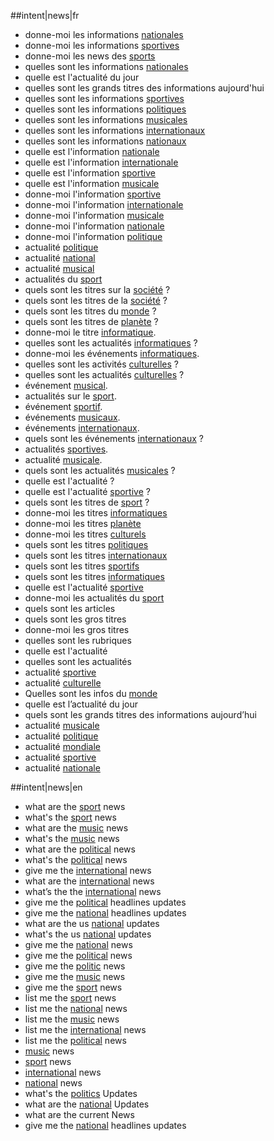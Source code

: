 ##intent|news|fr
- donne-moi les informations [nationales](type_national)
- donne-moi les informations [sportives](type_sport)
- donne-moi les news des [sports](type_sport)
- quelles sont les informations [nationales](type_national)
- quelle est l'actualité du jour
- quelles sont les grands titres des informations aujourd'hui
- quelles sont les informations [sportives](type_sport)
- quelles sont les informations [politiques](type_politique)
- quelles sont les informations [musicales](type_music)
- quelles sont les informations [internationaux](type_international)
- quelles sont les informations [nationaux](type_national)
- quelle est l'information [nationale](type_national)
- quelle est l'information [internationale](type_international)
- quelle est l'information [sportive](type_sport)
- quelle est l'information [musicale](type_music)
- donne-moi l'information [sportive](type_sport)
- donne-moi l'information [internationale](type_international)
- donne-moi l'information [musicale](type_music)
- donne-moi l'information [nationale](type_national)
- donne-moi l'information [politique](type_politique)
- actualité [politique](type_politique)
- actualité [national](type_national)
- actualité [musical](type_music)
- actualités du [sport](type_sport)
- quels sont les titres sur la [société](type_societe) ?
- quels sont les titres de la [société](type_societe) ?
- quels sont les titres du [monde](type_world) ?
- quels sont les titres de [planète](type_world) ?
- donne-moi le titre [informatique](type_pixel).
- quelles sont les actualités [informatiques](type_pixel) ?
- donne-moi les événements [informatiques](type_pixel).
- quelles sont les activités [culturelles](type_cultural) ?
- quelles sont les actualités [culturelles](type_cultural) ?
- événement [musical](type_musical).
- actualités sur le [sport](type_sport).
- événement [sportif](type_sport).
- événements [musicaux](type_musical).
- événements [internationaux](type_international).
- quels sont les événements [internationaux](type_international) ?
- actualités [sportives](type_sport).
- actualité [musicale](type_musical).
- quels sont les actualités [musicales](type_musical) ?
- quelle est l'actualité ?
- quelle est l'actualité [sportive](type_sport) ?
- quels sont les titres de [sport](type_sport) ?
- donne-moi les titres [informatiques](type_pixel)
- donne-moi les titres [planète](type_world)
- donne-moi les titres [culturels](type_cultural)
- quels sont les titres [politiques](type_politique)
- quels sont les titres [internationaux](type_international)
- quels sont les titres [sportifs](type_sport)
- quels sont les titres [informatiques](type_pixel)
- quelle est l'actualité [sportive](type_sport)
- donne-moi les actualités du [sport](type_sport)
- quels sont les articles
- quels sont les gros titres
- donne-moi les gros titres
- quelles sont les rubriques
- quelle est l'actualité
- quelles sont les actualités
- actualité [sportive](type_sport)
- actualité [culturelle](type_cultural)
- Quelles sont les infos du [monde](type_international)
- quelle est l’actualité du jour
- quels sont les grands titres des informations aujourd’hui
- actualité [musicale](type_music)
- actualité [politique](type_politique)
- actualité [mondiale](type_international)
- actualité [sportive](type_sport)
- actualité [nationale](type_national)

##intent|news|en
- what are the [sport](type_sport) news
- what's the [sport](type_sport) news
- what are the [music](type_music) news
- what's the [music](type_music) news
- what are the [political](type_politique) news
- what's the [political](type_politique) news
- give me the [international](type_international) news
- what are the [international](type_international) news
- what’s the the [international](type_international) news
- give me the [political](type_politique) headlines updates
- give me the [national](type_national) headlines updates
- what are the us [national](type_national) updates
- what's the us [national](type_national) updates
- give me the [national](type_national) news
- give me the [political](type_politique) news
- give me the [politic](type_politique) news
- give me the [music](type_music) news
- give me the [sport](type_sport) news
- list me the [sport](type_sport) news
- list me the [national](type_national) news
- list me the [music](type_music) news
- list me the [international](type_international) news
- list me the [political](type_politique) news
- [music](type_music) news
- [sport](type_international) news
- [international](type_international) news
- [national](type_national) news
- what's the [politics](type_politique) Updates
- what are the [national](type_national) Updates
- what are the current News
- give me the [national](type_national)  headlines updates